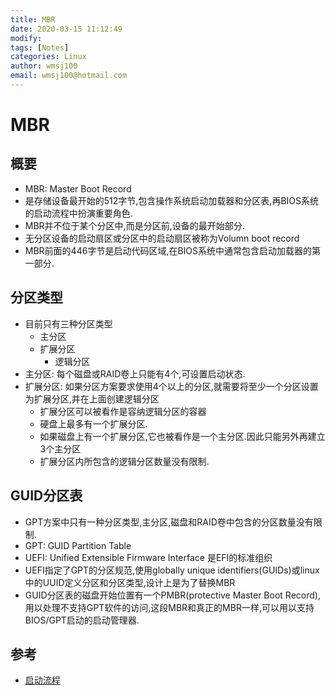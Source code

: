 ```yaml
---
title: MBR
date: 2020-03-15 11:12:49
modify: 
tags: [Notes]
categories: Linux
author: wmsj100
email: wmsj100@hotmail.com
---
```


# MBR

## 概要

- MBR: Master Boot Record
- 是存储设备最开始的512字节,包含操作系统启动加载器和分区表,再BIOS系统的启动流程中扮演重要角色.
- MBR并不位于某个分区中,而是分区前,设备的最开始部分.
- 无分区设备的启动扇区或分区中的启动扇区被称为Volumn boot record
- MBR前面的446字节是启动代码区域,在BIOS系统中通常包含启动加载器的第一部分.

## 分区类型

- 目前只有三种分区类型
	- 主分区
	- 扩展分区
		- 逻辑分区
- 主分区: 每个磁盘或RAID卷上只能有4个,可设置启动状态.
- 扩展分区: 如果分区方案要求使用4个以上的分区,就需要将至少一个分区设置为扩展分区,并在上面创建逻辑分区
	- 扩展分区可以被看作是容纳逻辑分区的容器
	- 硬盘上最多有一个扩展分区.
	- 如果磁盘上有一个扩展分区,它也被看作是一个主分区.因此只能另外再建立3个主分区
	- 扩展分区内所包含的逻辑分区数量没有限制.

## GUID分区表

- GPT方案中只有一种分区类型,主分区,磁盘和RAID卷中包含的分区数量没有限制.
- GPT: GUID Partition Table
- UEFI: Unified Extensible Firmware Interface 是EFI的标准组织
- UEFI指定了GPT的分区规范,使用globally unique identifiers(GUIDs)或linux中的UUID定义分区和分区类型,设计上是为了替换MBR
- GUID分区表的磁盘开始位置有一个PMBR(protective Master Boot Record),用以处理不支持GPT软件的访问,这段MBR和真正的MBR一样,可以用以支持BIOS/GPT启动的启动管理器.

## 参考

- [启动流程](https://wiki.archlinux.org/index.php/Partitioning_(%E7%AE%80%E4%BD%93%E4%B8%AD%E6%96%87))
